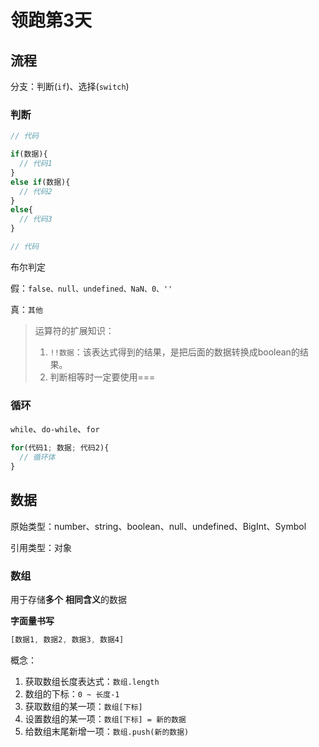 # 领跑第3天

## 流程

分支：判断(`if`)、选择(`switch`)

### 判断

```js
// 代码

if(数据){
  // 代码1
}
else if(数据){
  // 代码2
}
else{
  // 代码3
}

// 代码
```

布尔判定

假：`false、null、undefined、NaN、0、''`

真：`其他`

> 运算符的扩展知识：
>
> 1. `!!数据`：该表达式得到的结果，是把后面的数据转换成boolean的结果。
> 2. 判断相等时一定要使用===

### 循环

`while`、`do-while`、`for`

```js
for(代码1; 数据; 代码2){
  // 循环体
}
```



## 数据

原始类型：number、string、boolean、null、undefined、BigInt、Symbol

引用类型：对象

### 数组

用于存储**多个** **相同含义**的数据

**字面量书写**

```js
[数据1, 数据2, 数据3, 数据4]
```

概念：

1. 获取数组长度表达式：`数组.length`
2. 数组的下标：`0 ~ 长度-1`
3. 获取数组的某一项：`数组[下标]`
4. 设置数组的某一项：`数组[下标] = 新的数据`
5. 给数组末尾新增一项：`数组.push(新的数据)`